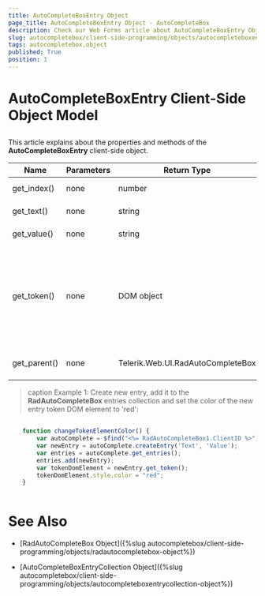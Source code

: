 ```yaml
---
title: AutoCompleteBoxEntry Object
page_title: AutoCompleteBoxEntry Object - AutoCompleteBox
description: Check our Web Forms article about AutoCompleteBoxEntry Object.
slug: autocompletebox/client-side-programming/objects/autocompleteboxentry-object
tags: autocompletebox,object
published: True
position: 1
---
```


# AutoCompleteBoxEntry Client-Side Object Model



## 

This article explains about the properties and methods of the **AutoCompleteBoxEntry** client-side object. 

| Name | Parameters | Return Type | Description |
| ------ | ------ | ------ | ------ |
|get_index()|none|number|Returns the index of the specified entry.|
|get_text()|none|string|Returns the text of the specified entry.|
|get_value()|none|string|Returns the value of the specified entry.|
|get_token()|none|DOM object|Returns a reference to the HTML element representing the specified entry. If the input type of RadAutoCompleteBox is set to "*Text*", the property will return nothing. See **Example 1**.|
|get_parent()|none|Telerik.Web.UI.RadAutoCompleteBox|Returns the parent object of the specified entry.|



>caption Example 1: Create new entry, add it to the **RadAutoCompleteBox** entries collection and set the color of the new entry token DOM element to 'red':
````JavaScript
	
	function changeTokenElementColor() {
		var autoComplete = $find("<%= RadAutoCompleteBox1.ClientID %>");
		var newEntry = autoComplete.createEntry('Text', 'Value');
		var entries = autoComplete.get_entries();
		entries.add(newEntry);
		var tokenDomElement = newEntry.get_token();
		tokenDomElement.style.color = "red";
    }
	
````




# See Also

 * [RadAutoCompleteBox Object]({%slug autocompletebox/client-side-programming/objects/radautocompletebox-object%})
 
 * [AutoCompleteBoxEntryCollection Object]({%slug autocompletebox/client-side-programming/objects/autocompleteboxentrycollection-object%})

 
 
